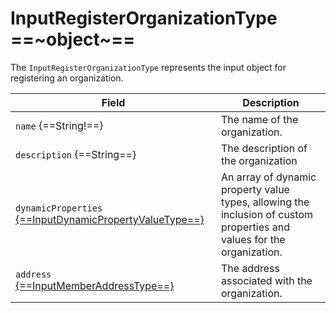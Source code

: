 # InputRegisterOrganizationType ==~object~==

The `InputRegisterOrganizationType` represents the input object for registering an organization. 

| Field                                                                                         | Description                                                                                                       |
|-----------------------------------------------------------------------------------------------|-------------------------------------------------------------------------------------------------------------------|
| `name` {==String!==}                                                                          | The name of the organization.                                                                                     |
| `description` {==String==}                                                                    | The description of the organization                                                                               |
| `dynamicProperties` [{==InputDynamicPropertyValueType==}](InputDynamicPropertyValueType.md)   | An array of dynamic property value types, allowing the inclusion of custom properties and values for the organization.|
| `address` [{==InputMemberAddressType==}](InputMemberAddressType.md)                           | The address associated with the organization.                                                                     |
